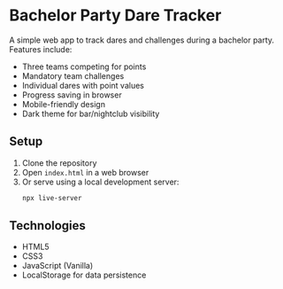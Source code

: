 # Bachelor Party Dare Tracker

A simple web app to track dares and challenges during a bachelor party. Features include:

- Three teams competing for points
- Mandatory team challenges
- Individual dares with point values
- Progress saving in browser
- Mobile-friendly design
- Dark theme for bar/nightclub visibility

## Setup
1. Clone the repository
2. Open `index.html` in a web browser
3. Or serve using a local development server:
   ```bash
   npx live-server
   ```

## Technologies
- HTML5
- CSS3
- JavaScript (Vanilla)
- LocalStorage for data persistence 